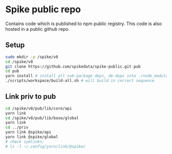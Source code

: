 # Spike public repo

Contains code which is published to npm public registry. This code is also hosted in a public github repo.

## Setup

```sh
sudo mkdir -p /spike/v8
cd /spike/v8
git clone https://github.com/spikedata/spike-public.git pub
cd pub
yarn install # install all sub-package deps, de-dups into ./node_modules, sets up symlinks to internal pkgs
./scripts/workspace/build-all.sh # will build in correct sequence
```

## Link priv to pub

```sh
cd /spike/v8/pub/lib/core/api
yarn link
cd /spike/v8/pub/lib/base/global
yarn link
cd ../priv
yarn link @spike/api
yarn link @spike/global
# check symlinks:
# ls -l ~/.config/yarn/link/@spike/
```
